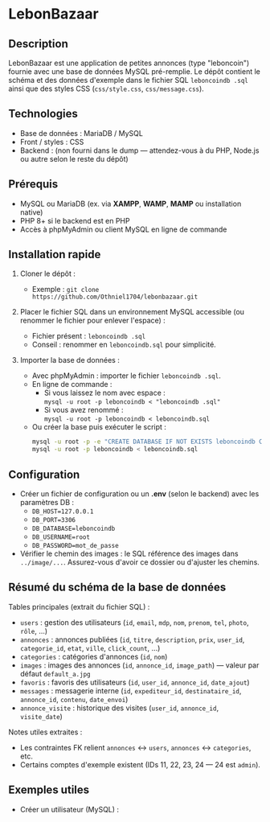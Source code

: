 # LebonBazaar

Description
-----------
LebonBazaar est une application de petites annonces (type "leboncoin") fournie avec une base de données MySQL pré-remplie. Le dépôt contient le schéma et des données d'exemple dans le fichier SQL `leboncoindb .sql` ainsi que des styles CSS (`css/style.css`, `css/message.css`).

Technologies
-----------
- Base de données : MariaDB / MySQL
- Front / styles : CSS
- Backend : (non fourni dans le dump — attendez-vous à du PHP, Node.js ou autre selon le reste du dépôt)

Prérequis
--------
- MySQL ou MariaDB (ex. via __XAMPP__, __WAMP__, __MAMP__ ou installation native)
- PHP 8+ si le backend est en PHP
- Accès à phpMyAdmin ou client MySQL en ligne de commande

Installation rapide
------------------
1. Cloner le dépôt :
   - Exemple : `git clone https://github.com/Othniel1704/lebonbazaar.git`

2. Placer le fichier SQL dans un environnement MySQL accessible (ou renommer le fichier pour enlever l'espace) :
   - Fichier présent : `leboncoindb .sql`
   - Conseil : renommer en `leboncoindb.sql` pour simplicité.

3. Importer la base de données :
   - Avec phpMyAdmin : importer le fichier `leboncoindb .sql`.
   - En ligne de commande :
     - Si vous laissez le nom avec espace :  
       `mysql -u root -p leboncoindb < "leboncoindb .sql"`
     - Si vous avez renommé :  
       `mysql -u root -p leboncoindb < leboncoindb.sql`
   - Ou créer la base puis exécuter le script :
     ```bash
     mysql -u root -p -e "CREATE DATABASE IF NOT EXISTS leboncoindb CHARACTER SET utf8mb4 COLLATE utf8mb4_general_ci;"
     mysql -u root -p leboncoindb < leboncoindb.sql
     ```

Configuration
-------------
- Créer un fichier de configuration ou un __.env__ (selon le backend) avec les paramètres DB :
  - `DB_HOST=127.0.0.1`
  - `DB_PORT=3306`
  - `DB_DATABASE=leboncoindb`
  - `DB_USERNAME=root`
  - `DB_PASSWORD=mot_de_passe`
- Vérifier le chemin des images : le SQL référence des images dans `../image/...`. Assurez-vous d'avoir ce dossier ou d'ajuster les chemins.

Résumé du schéma de la base de données
-------------------------------------
Tables principales (extrait du fichier SQL) :
- `users` : gestion des utilisateurs (`id`, `email`, `mdp`, `nom`, `prenom`, `tel`, `photo`, `rôle`, ...)
- `annonces` : annonces publiées (`id`, `titre`, `description`, `prix`, `user_id`, `categorie_id`, `etat`, `ville`, `click_count`, ...)
- `categories` : catégories d'annonces (`id`, `nom`)
- `images` : images des annonces (`id`, `annonce_id`, `image_path`) — valeur par défaut `default_a.jpg`
- `favoris` : favoris des utilisateurs (`id`, `user_id`, `annonce_id`, `date_ajout`)
- `messages` : messagerie interne (`id`, `expediteur_id`, `destinataire_id`, `annonce_id`, `contenu`, `date_envoi`)
- `annonce_visite` : historique des visites (`user_id`, `annonce_id`, `visite_date`)

Notes utiles extraites :
- Les contraintes FK relient `annonces` ↔ `users`, `annonces` ↔ `categories`, etc.
- Certains comptes d'exemple existent (IDs 11, 22, 23, 24 — 24 est `admin`).

Exemples utiles
---------------
- Créer un utilisateur (MySQL) :
